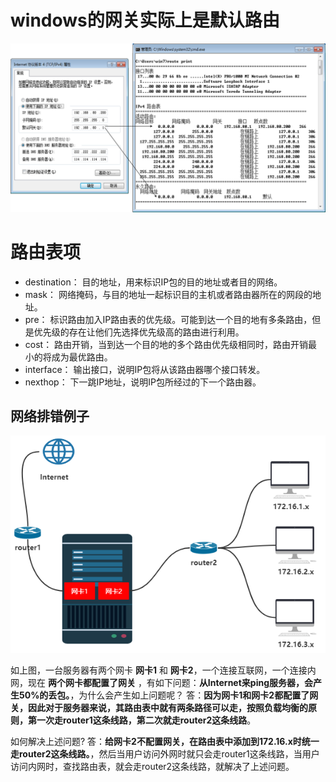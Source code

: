 # windows的网关实际上是默认路由
![Windows-Default-Router](./assets/Windows-Default-Router.png)

# 路由表项
* destination：
  目的地址，用来标识IP包的目的地址或者目的网络。
* mask：
  网络掩码，与目的地址一起标识目的主机或者路由器所在的网段的地址。
* pre：
  标识路由加入IP路由表的优先级。可能到达一个目的地有多条路由，但是优先级的存在让他们先选择优先级高的路由进行利用。
* cost：
  路由开销，当到达一个目的地的多个路由优先级相同时，路由开销最小的将成为最优路由。
* interface：
  输出接口，说明IP包将从该路由器哪个接口转发。
* nexthop：
  下一跳IP地址，说明IP包所经过的下一个路由器。

## 网络排错例子
![two-networkCard-packetLoss-problem](./assets/two-networkCard-packetLoss-problem.png)

如上图，一台服务器有两个网卡 **网卡1** 和 **网卡2**，一个连接互联网，一个连接内网，现在 **两个网卡都配置了网关** ，有如下问题：**从Internet来ping服务器，会产生50%的丢包。**，为什么会产生如上问题呢？
答：**因为网卡1和网卡2都配置了网关，因此对于服务器来说，其路由表中就有两条路径可以走，按照负载均衡的原则，第一次走router1这条线路，第二次就走router2这条线路**。

如何解决上述问题?
答：**给网卡2不配置网关，在路由表中添加到172.16.x时统一走router2这条线路。**，然后当用户访问外网时就只会走router1这条线路，当用户访问内网时，查找路由表，就会走router2这条线路，就解决了上述问题。
